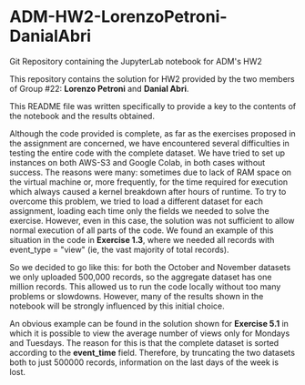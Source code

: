# ADM-HW2-LorenzoPetroni-DanialAbri
Git Repository containing the JupyterLab notebook for ADM's HW2

This repository contains the solution for HW2 provided by the two members of Group #22: **Lorenzo Petroni** and **Danial Abri**.

This README file was written specifically to provide a key to the contents of the notebook and the results obtained.

Although the code provided is complete, as far as the exercises proposed in the assignment are concerned, 
we have encountered several difficulties in testing the entire code with the complete dataset.
We have tried to set up instances on both AWS-S3 and Google Colab, in both cases without success.
The reasons were many: sometimes due to lack of RAM space on the virtual machine or, more frequently, 
for the time required for execution which always caused a kernel breakdown after hours of runtime.
To try to overcome this problem, we tried to load a different dataset for each assignment, loading each time only the fields we needed to solve the exercise.
However, even in this case, the solution was not sufficient to allow normal execution of all parts of the code.
We found an example of this situation in the code in **Exercise 1.3**, where we needed all records with event_type = "view" (ie, the vast majority of total records).

So we decided to go like this: for both the October and November datasets we only uploaded 500,000 records, so the aggregate dataset has one million records.
This allowed us to run the code locally without too many problems or slowdowns. 
However, many of the results shown in the notebook will be strongly influenced by this initial choice.

An obvious example can be found in the solution shown for **Exercise 5.1** in which it is possible to view the average number
of views only for Mondays and Tuesdays.
The reason for this is that the complete dataset is sorted according to the **event_time** field. 
Therefore, by truncating the two datasets both to just 500000 records, information on the last days of the week is lost.
